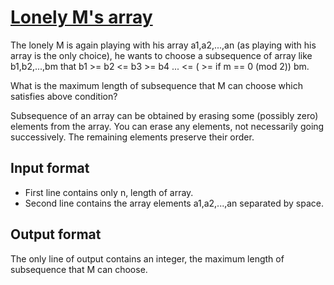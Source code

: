 # [Lonely M's array][link]

The lonely M is again playing with his array a1,a2,...,an (as playing with his array is the only choice), he wants to choose a subsequence of array like b1,b2,...,bm that b1 >= b2 <= b3 >= b4 ... <= ( >= if m == 0 (mod 2)) bm.

What is the maximum length of subsequence that M can choose which satisfies above condition?

Subsequence of an array can be obtained by erasing some (possibly zero) elements from the array. You can erase any elements, not necessarily going successively. The remaining elements preserve their order.

## Input format

- First line contains only n, length of array.
- Second line contains the array elements a1,a2,...,an separated by space.

## Output format

The only line of output contains an integer, the maximum length of subsequence that M can choose.

[link]: https://www.hackerearth.com/practice/data-structures/advanced-data-structures/segment-trees/practice-problems/algorithm/the-alones-array-459a5370/
